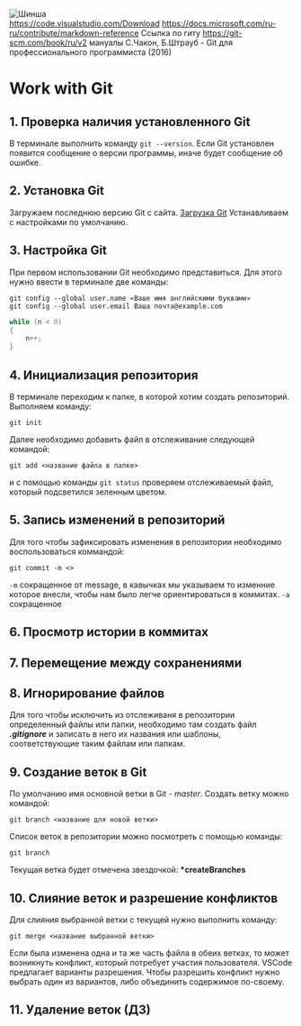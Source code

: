 ![Шинша](12.jpg)                   
https://code.visualstudio.com/Download
https://docs.microsoft.com/ru-ru/contribute/markdown-reference
Ссылка по гиту
https://git-scm.com/book/ru/v2
мануалы С.Чакон, Б.Штрауб - Git для профессионального программиста (2016)
                        
# Work with Git #
## 1. Проверка наличия установленного Git
В терминале выполнить команду `git --version`.
Если Git установлен появится сообщение о версии программы, иначе будет сообщение об ошибке.
## 2. Установка Git
Загружаем последнюю версию Git с сайта. [Загрузка Git](https://git-scm.com/downloads)
Устанавливаем с настройками по умолчанию.
## 3. Настройка Git
При первом использовании Git необходимо представиться. Для этого нужно ввести в терминале две команды:
```
git config --global user.name «Ваше имя английскими буквами»
git config --global user.email Ваша почта@example.com
```
```C#
while (n < 0)
{
    n++;
}
```
## 4. Инициализация репозитория
В терминале переходим к папке, в которой хотим создать репозиторий. Выполняем команду:
```
git init
```
Далее необходимо добавить файл в отслеживание следующей командой:
```
git add <название файла в папке>
```
и с помощью команды ```git status``` проверяем отслеживаемый файл, который подсветился зеленным цветом.
## 5. Запись изменений в репозиторий
Для того чтобы зафиксировать изменения в репозитории необходимо воспользоваться коммандой:
```
git commit -m <>
```
```-m``` сокращенное от message, в кавычках мы указываем то изменние которое внесли, чтобы нам было легче ориентироваться в коммитах.
```-a``` сокращенное
## 6. Просмотр истории в коммитах
## 7. Перемещение между сохранениями
## 8. Игнорирование файлов
Для того чтобы исключить из отслеживаня в репозитории определенный файлы или папки, необходимо там создать файл ***.gitignore*** и записать в него их названия или шаблоны, соответствующие таким файлам или папкам.
## 9. Создание веток в Git
По умолчанию имя основной ветки в Git - *master*.
Создать ветку можно командой:
```
git branch <название для новой ветки>
```
Список веток в репозитории можно посмотреть с помощью команды:
```
git branch
```
Текущая ветка будет отмечена звездочкой: **\*createBranches**

## 10. Слияние веток и разрешение конфликтов
Для слияния выбранной ветки с текущей нужно выполнить команду:
```
git merge <название выбранной ветки>
```
Если была изменена одна и та же часть файла в обеих ветках, то может возникнуть конфликт, который потребует участия пользователя.
VSCode предлагает варианты разрешения.
Чтобы разрешить конфликт нужно выбрать один из вариантов, либо объединить содержимое по-своему.

## 11. Удаление веток (ДЗ)